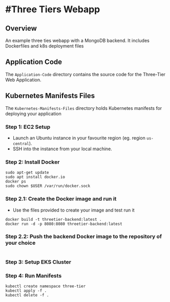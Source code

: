 # #Three Tiers Webapp

## Overview
An example three ties webapp with a MongoDB backend. 
It includes Dockerfiles and k8s deployment files

## Application Code
The `Application-Code` directory contains the source code for the Three-Tier Web Application.

## Kubernetes Manifests Files
The `Kubernetes-Manifests-Files` directory holds Kubernetes manifests for deploying your application

### Step 1: EC2 Setup
- Launch an Ubuntu instance in your favourite region (eg. region `us-central`).
- SSH into the instance from your local machine.

### Step 2: Install Docker
``` shell
sudo apt-get update
sudo apt install docker.io
docker ps
sudo chown $USER /var/run/docker.sock
```

### Step 2.1: Create the Docker image and run it
- Use the files provided to create your image and test run it
``` shell
docker build -t threetier-backend:latest .
docker run -d -p 8080:8080 threetier-backend:latest
```
### Step 2.2: Push the backend Docker image to the repository of your choice
``` shell

```
### Step 3: Setup EKS Cluster

### Step 4: Run Manifests
``` shell
kubectl create namespace three-tier
kubectl apply -f .
kubectl delete -f .
```


